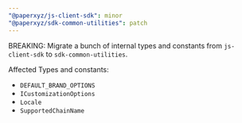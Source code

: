 ```yaml
---
"@paperxyz/js-client-sdk": minor
"@paperxyz/sdk-common-utilities": patch
---
```


BREAKING: Migrate a bunch of internal types and constants from `js-client-sdk` to `sdk-common-utilities`.

Affected Types and constants:

- `DEFAULT_BRAND_OPTIONS`
- `ICustomizationOptions`
- `Locale`
- `SupportedChainName`
